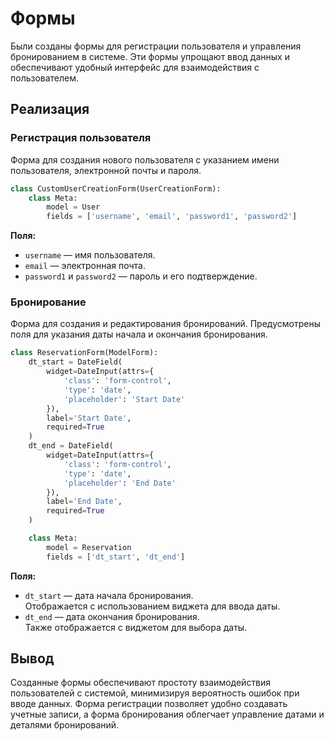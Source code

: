# Формы

Были созданы формы для регистрации пользователя и управления бронированием в системе. Эти формы упрощают ввод данных и обеспечивают удобный интерфейс для взаимодействия с пользователем.

## Реализация

### Регистрация пользователя
Форма для создания нового пользователя с указанием имени пользователя, электронной почты и пароля.

```python
class CustomUserCreationForm(UserCreationForm):
    class Meta:
        model = User
        fields = ['username', 'email', 'password1', 'password2']
```

**Поля:**
- `username` — имя пользователя.
- `email` — электронная почта.
- `password1` и `password2` — пароль и его подтверждение.


### Бронирование
Форма для создания и редактирования бронирований. Предусмотрены поля для указания даты начала и окончания бронирования.

```python
class ReservationForm(ModelForm):
    dt_start = DateField(
        widget=DateInput(attrs={
            'class': 'form-control',
            'type': 'date',
            'placeholder': 'Start Date'
        }),
        label='Start Date',
        required=True
    )
    dt_end = DateField(
        widget=DateInput(attrs={
            'class': 'form-control',
            'type': 'date',
            'placeholder': 'End Date'
        }),
        label='End Date',
        required=True
    )

    class Meta:
        model = Reservation
        fields = ['dt_start', 'dt_end']
```

**Поля:**
- `dt_start` — дата начала бронирования.  
  Отображается с использованием виджета для ввода даты.
- `dt_end` — дата окончания бронирования.  
  Также отображается с виджетом для выбора даты.


## Вывод
Созданные формы обеспечивают простоту взаимодействия пользователей с системой, минимизируя вероятность ошибок при вводе данных. Форма регистрации позволяет удобно создавать учетные записи, а форма бронирования облегчает управление датами и деталями бронирований.
